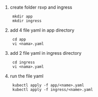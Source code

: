 1. create folder rsvp and ingress

        mkdir app
        mkdir ingress
        
2. add 4 file yaml in app directory

        cd app
        vi <nama>.yaml

3. add 2 file yaml in ingress directory

        cd ingress
        vi <nama>.yaml

4. run the file yaml 

        kubectl apply -f app/<name>.yaml
        kubectl apply -f ingress/<name>.yaml

